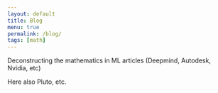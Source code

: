 ```yaml
---
layout: default
title: Blog
menu: true
permalink: /blog/
tags: [math]
---
```


Deconstructing the mathematics in ML articles (Deepmind, Autodesk, Nvidia, etc)

Here also Pluto, etc.


